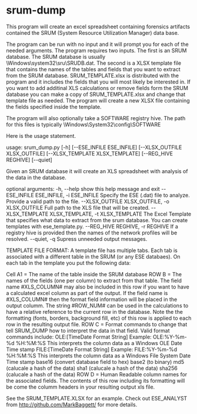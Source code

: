 # srum-dump

This program will create an excel spreadsheet containing forensics artifacts contained the SRUM (System Resource Utilization Manager) data base.

The program can be run with no input and it will prompt you for each of the needed arguments.   The program requires two inputs.  The first is an SRUM database.   The SRUM database is usually \Windows\system32\sru\SRUDB.dat.    The second is a XLSX template file that contains the names of the tables and fields that you want to extract from the SRUM database.   SRUM_TEMPLATE.xlsx is distributed with the program and it includes the fields that you will most likely be interested in.  If you want to add additinal XLS calculations or remove fields form the SRUM database you can make a copy of SRUM_TEMPLATE.xlsx and change that template file as needed.   The program will create a new XLSX file containing the fields specified inside the template.

The program will also optionally take a SOFTWARE registry hive.   The path for this files is typically \Windows\System32\config\SOFTWARE


Here is the usage statement.
 
usage: srum_dump.py [-h] [--ESE_INFILE ESE_INFILE]
                    [--XLSX_OUTFILE XLSX_OUTFILE]
                    [--XLSX_TEMPLATE XLSX_TEMPLATE] [--REG_HIVE REGHIVE]
                    [--quiet]

Given an SRUM database it will create an XLS spreadsheet with analysis of the
data in the database.

optional arguments:
  -h, --help            show this help message and exit
  --ESE_INFILE ESE_INFILE, -i ESE_INFILE
                        Specify the ESE (.dat) file to analyze. Provide a
                        valid path to the file.
  --XLSX_OUTFILE XLSX_OUTFILE, -o XLSX_OUTFILE
                        Full path to the XLS file that will be created.
  --XLSX_TEMPLATE XLSX_TEMPLATE, -t XLSX_TEMPLATE
                        The Excel Template that specifies what data to extract
                        from the srum database. You can create templates with
                        ese_template.py.
  --REG_HIVE REGHIVE, -r REGHIVE
                        If a registry hive is provided then the names of the
                        network profiles will be resolved.
  --quiet, -q           Supress unneeded output messages.



TEMPLATE FILE FORMAT:
A template file has multiple tabs.  Each tab is associated with a different table in the SRUM (or any ESE databaes).  On each tab in the template you put the following data:

Cell A1 = The name of the table inside the SRUM database
ROW  B  = The names of the fields (one per column) to extract from that table.  The field name #XLS_COLUMN# may also be included in this row if you want to have a calculated excel column as part of the output.  If the field name is #XLS_COLUMN# then the format field information will be placed in the output columm.  The string #ROW_NUM# can be used in the calculations to have a relative reference to the current row in the database.  Note the the formatting (fonts, borders, background fill, etc) of this row is applied to each row in the resulting output file.
ROW C  = Format commands to change that tell SRUM_DUMP how to interpret the data in that field.   Valid format commands include:
    OLE:[TimeDate Format String] Example: OLE:%Y-%m-%d %H:%M:%S This interprets the column data as a Windows OLE Date Time stamp
    FILE:[TimeDate Format String] Example: FILE:%Y-%m-%d %H:%M:%S This interprets the column data as a Windows File System Date Time stamp
    base16 (convert database field to hex)
    base2 (to binary)
    md5 (calucale a hash of the data)
    sha1 (calucale a hash of the data)
    sha256 (calucale a hash of the data)
ROW D  = Human Readable column names for the associated fields.  The contents of this row including its formatting will be come the columm headers in your resulting output xls file.

See the SRUM_TEMPLATE.XLSX for an example.  Check out ESE_ANALYST from http://github.com/MarkBaggett/ for more details.









